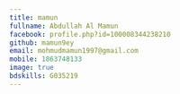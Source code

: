 ```yaml
---
title: mamun
fullname: Abdullah Al Mamun
facebook: profile.php?id=100008344238210
github: mamun9ey
email: mohmudmamun1997@gmail.com
mobile: 1863748133
image: true
bdskills: G035219
---
```


